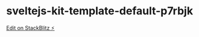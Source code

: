 # sveltejs-kit-template-default-p7rbjk

[Edit on StackBlitz ⚡️](https://stackblitz.com/edit/sveltejs-kit-template-default-p7rbjk)